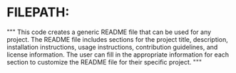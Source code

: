 # FILEPATH: <filepath>

"""
This code creates a generic README file that can be used for any project. The README file includes sections for the project title, description, installation instructions, usage instructions, contribution guidelines, and license information. The user can fill in the appropriate information for each section to customize the README file for their specific project.
"""
